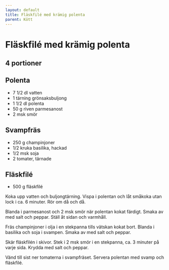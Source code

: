 ```yaml
---
layout: default
title: Fläskfilé med krämig polenta
parent: Kött
---
```


# Fläskfilé med krämig polenta

## 4 portioner


## Polenta

-   7 1/2 dl vatten
-   1 tärning grönsaksbuljong
-   1 1/2 dl polenta
-   50 g riven parmesanost
- 2 msk smör


## Svampfräs

-   250 g champinjoner
-   1/2 kruka basilika, hackad
-   1/2 msk soja
-   2 tomater, tärnade

## Fläskfilé

-   500 g fläskfilé


Koka upp vatten och buljongtärning. Vispa i polentan och låt småkoka utan lock i ca. 6 minuter. Rör om då och då.

Blanda i parmesanost och 2 msk smör när polentan kokat färdigt. Smaka av
med salt och peppar. Ställ åt sidan och varmhåll.

Fräs champinjoner i olja i en stekpanna tills vätskan kokat bort. Blanda i basilika och
soja i svampen. Smaka av med salt och peppar.

Skär fläskfilén i skivor. Stek i 2 msk smör i en stekpanna, ca. 3 minuter på varje sida.
Krydda med salt och peppar.

Vänd till sist ner tomaterna i svampfräset. Servera polentan med svamp och fläskfilé.

